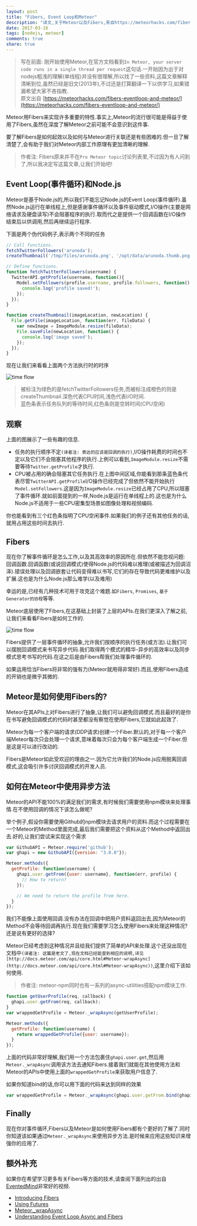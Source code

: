 ```yaml
---
layout: post
title: "Fibers, Event Loop和Meteor"
description: "译文,关于Meteor以及Fibers,来自https://meteorhacks.com/fibers-eventloop-and-meteor/"
date: 2017-03-16
tags: [nodejs, meteor]
comments: true
share: true
---
```


> 写在前面: 刚开始使用Meteor,在官方文档看到`In Meteor, your server code runs in a single thread per request`这句话.一开始因为出于对nodejs粗浅的理解(单线程)并没有很理解,所以找了一些资料,这篇文章解释清晰到位,虽然已经是旧文(2013年),不过还是打算翻译一下以供学习,如果错漏希望大家不吝指教.  
> 原文出自 [https://meteorhacks.com/fibers-eventloop-and-meteor/](https://meteorhacks.com/fibers-eventloop-and-meteor/)

Meteor用Fibers来实现许多重要的特性.事实上,Meteor的流行很可能是得益于使用了Fibers,虽然在深度了解Meteor之前可能不会意识到这件事.

要了解Fibers是如何起效以及如何与Meteor进行关联还是有些困难的.但一旦了解清楚了,会有助于我们对Meteor内部工作原理有更加清晰的理解.

> 作者注: Fibers原来并不在`Pro Meteor topic`讨论列表里,不过因为有人问到了,所以我决定写这篇文章,让我们开始吧!

## Event Loop(事件循环)和Node.js

Meteor是基于Node.js的,所以我们不能忘记Node.js的Event Loop(事件循环).虽然Node.js运行在单线程上,但是感谢事件循环以及事件驱动模式,I/O操作(主要是网络请求及硬盘读写)不会阻塞程序的执行.取而代之是提供一个回调函数在I/O操作结束后以供调用,然后再继续运行程序.

下面是两个伪代码例子,表示两个不同的任务

```js
// Call functions.
fetchTwitterFollowers('arunoda');
createThumbnail('/tmp/files/arunoda.png', '/opt/data/arunoda.thumb.png');

// Define functions.
function fetchTwitterFollowers(username) {
  TwitterAPI.getProfile(username, function(){
    Model.setFollowers(profile.username, profile.followers, function() {
      console.log('profile saved!');
    });
  });
}

function createThumbnail(imageLocation, newLocation) {
  File.getFile(imageLocation, function(err, fileData) {
    var newImage = ImageModule.resize(fileData);
    File.saveFile(newLocation, function() {
      console.log('image saved');
    });
  });
}
```

现在让我们来看看上面两个方法执行时的时序

![time flow](/images/2017-03/time-flow.png "time flow")

> 被标注为绿色的是fetchTwitterFollowers任务,而被标注成橙色的则是createThumbnail.深色代表CPU时间,浅色代表I/O时间.  
> 蓝色条表示任务队列的等待时间,红色条则是空转时间(CPU空闲)

## 观察

上面的图展示了一些有趣的信息.

- 任务的执行顺序不定`(译者注: 表达的应该是回调的执行)`,I/O操作耗费的时间也不定以及它们不会阻塞其他程序的执行.上例可以看到,`ImageModule.resize`不需要等待`Twitter.getProfile`才执行.
- CPU被占用的确会阻塞其它任务执行.在上图中间区域,你能看到那条蓝色条代表尽管`TwitterAPI.getProfile`I/O操作已经完成了但依然不能开始执行`Model.setFollowers`.这是因为`ImageModule.resize`已经占用了CPU,所以阻塞了事件循环.就如前面提到的一样,Node.js是运行在单线程上的.这也是为什么Node.js不适用于一些CPU密集型场景如图像处理和视频编码.

你也能看到有三个红色条指明了CPU空闲事件.如果我们的例子还有其他任务的话,就用占用这些时间去执行.

## Fibers

现在你了解事件循环是怎么工作,以及其高效率的原因所在.但依然不能忽视问题: 回调函数.回调函数(或说回调模式)使得Node.js的代码难以推理(或被描述为回调沼泽).错误处理以及回调嵌套让代码变得难以书写,它们的存在导致代码更难维护以及扩展.这也是为什么Node.js那么难学(以及难用)

幸运的是,已经有几种技术可用于攻克这个难题.如`Fibers`, `Promises`, `基于Generator的协程`等等.

Meteor底层使用了Fibers,在这基础上封装了上层的APIs.在我们更深入了解之前,让我们来看看Fibers是如何工作的.

![time flow](/images/2017-03/time-flow2.png "time flow-fibers")

Fibers提供了一层事件循环的抽象,允许我们按顺序的执行任务(或方法).让我们可以摆脱回调模式来书写异步代码.我们取得两个模式的精华-异步的高效率以及同步模式思考书写的代码.在这之后是由Fibers帮我们处理事件循环的.

如果运用恰当Fibers将非常的强有力(Meteor就用得非常好).而且,使用Fibers造成的开销也是微乎其微的.

## Meteor是如何使用Fibers的?

Meteor在其APIs上对Fibers进行了抽象,让我们可以避免回调模式.而且最好的是你在书写避免回调模式的代码时甚至都没有察觉在使用Fibers,它就如此起效了.

Meteor为每一个客户端的请求(DDP请求)创建一个Fiber.默认的,对于每一个客户端Meteor每次只会处理一个请求,意味着每次只会为每个客户端生成一个Fiber.但是这是可以进行改动的.

Fibers是Meteor如此受欢迎的理由之一.因为它允许我们的Node.js应用脱离回调模式,这会吸引许多讨厌回调模式的开发人员.

## 如何在Meteor中使用异步方法

Meteor的API不能100%的满足我们的需求,有时候我们需要使用npm模块来处理事情.在不使用回调的情况下该怎么做呢?

举个例子,假设你需要使用Github的npm模块去请求用户的资料.而这个过程需要在一个Meteor的Method里面完成,最后我们需要把这个资料从这个Method中返回出去.好的,让我们尝试来实现这个需求

```js
var GithubAPI = Meteor.require('github');
var ghapi = new GithubAPI({version: "3.0.0"});

Meteor.methods({
  getProfile: function(username) {
    ghapi.user.getFrom({user: username}, function(err, profile) {
      // How to return?
    });

    // We need to return the profile from here.
  }
});
```

我们不能像上面使用回调.没有办法在回调中把用户资料返回出去,因为Meteor的Method不会等待回调再执行.现在我们需要学习怎么使用Fibers来处理这种情况?还是说有更好的选择?

Meteor已经考虑到这种情况并且给我们提供了简单的API来处理.这个还没出现在文档中`(译者注: 这篇是老文了,现在文档已经能查到相应的说明,详见[http://docs.meteor.com/api/core.html#Meteor-wrapAsync](http://docs.meteor.com/api/core.html#Meteor-wrapAsync))`,这里介绍下该如何使用.

> 作者注: meteor-npm同时也有一系列的async-utilities搭配npm模块工作.

```js
function getUserProfile(req, callback) {
  ghapi.user.getFrom(req, callback);
}
var wrappedGetProfile = Meteor._wrapAsync(getUserProfile);

Meteor.methods({
  getProfile: function(username) {
    return wrappedGetProfile({user: username});
  }
});
```

上面的代码非常好理解,我们用一个方法包裹住`ghapi.user.get`,然后用`Meteor._wrapAsync`调用该方法去通知Fibers.接着我们就能在其他使用方法和Meteor的APIs中使用上面的`wrappedGetProfile`来获取用户信息了.

如果你知道bind的话,你可以用下面的代码来达到同样的效果

```js
var wrappedGetProfile = Meteor._wrapAsync(ghapi.user.getFrom.bind(ghapi.user));
```

## Finally

现在你对事件循环,Fibers以及Meteor是如何使用Fibers都有个更好的了解了.同时你知道该如果通过`Meteor._wrapAsync`来使用异步方法.是时候来应用这些知识来增强你的应用了.

## 额外补充

如果你在希望学习更多有关Fibers等方面的技术,请查阅下面列出的出自[EventedMind](https://www.eventedmind.com/)非常好的视频.

- [Introducing Fibers](https://www.eventedmind.com/feed/nodejs-introducing-fibers)
- [Using Futures](https://www.eventedmind.com/items/nodejs-using-futures)
- [Meteor._wrapAsync](https://www.eventedmind.com/items/meteor-meteor-wrapasync)
- [Understanding Event Loop Async and Fibers](https://www.youtube.com/watch?v=AWJ8LIzQMHY)
